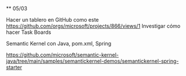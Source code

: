 ** 05/03

Hacer un tablero en GitHub como este https://github.com/orgs/microsoft/projects/866/views/1
Investigar cómo hacer Task Boards

Semantic Kernel con Java, pom.xml, Spring

https://github.com/microsoft/semantic-kernel-java/tree/main/samples/semantickernel-demos/semantickernel-spring-starter
